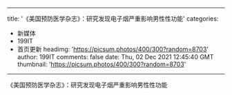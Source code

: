 
---
title: '《美国预防医学杂志》：研究发现电子烟严重影响男性性功能'
categories: 
 - 新媒体
 - 199IT
 - 首页更新
headimg: 'https://picsum.photos/400/300?random=8703'
author: 199IT
comments: false
date: Thu, 02 Dec 2021 12:45:40 GMT
thumbnail: 'https://picsum.photos/400/300?random=8703'
---

<div>   
《美国预防医学杂志》：研究发现电子烟严重影响男性性功能  
</div>
            